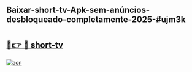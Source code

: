 ## Baixar-short-tv-Apk-sem-anúncios-desbloqueado-completamente-2025-#ujm3k

# <h2><a href="https://ainizakaria.my?title=short-tv&ref=20M">🔗👉 🔴 short-tv</a></h2>

[![acn](https://github.com/user-attachments/assets/0f9c940e-d8b0-45ae-aac7-cd30a18b3e1c)](https://ainizakaria.my?title=short-tv&ref=20M)

